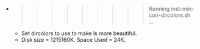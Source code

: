 * >>>>>>>>> Running inst-min-con-dircolors.sh ...
  * Set dircolors to use  to make ls more beautiful.
  * Disk size = 1215160K. Space Used = 24K.
